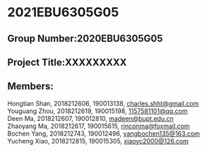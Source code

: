 # 2021EBU6305G05
## Group Number:2020EBU6305G05
## Project Title:XXXXXXXXX
## Members:
Hongtian Shan, 2018212606, 190013138, charles.shht@gmail.com  
Youguang Zhou, 2018212619, 190015198, 1157581101@qq.com  
Deen Ma, 2018212607, 190012810, madeen@bupt.edu.cn   
Zhaoyang Ma, 2018212617, 190015615, rinconma@foxmail.com  
Bochen Yang, 2018212743, 190012496, yangbochen135@163.com  
Yucheng Xiao, 2018212815, 190015305, xiaoyc2000@126.com
